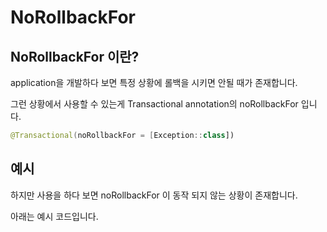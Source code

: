 # NoRollbackFor

## NoRollbackFor 이란?

application을 개발하다 보면 특정 상황에 롤백을 시키면 안될 때가 존재합니다.

그런 상황에서 사용할 수 있는게 Transactional annotation의 noRollbackFor 입니다.

```kotlin
@Transactional(noRollbackFor = [Exception::class])
```

## 예시

하지만 사용을 하다 보면 noRollbackFor 이 동작 되지 않는 상황이 존재합니다.

아래는 예시 코드입니다.

```kotlin

```

```kotlin

```